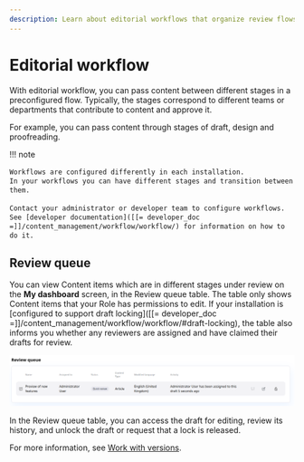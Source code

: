 ```yaml
---
description: Learn about editorial workflows that organize review flows for different content needs.
---
```


# Editorial workflow

With editorial workflow, you can pass content between different stages in a preconfigured flow.
Typically, the stages correspond to different teams or departments that contribute to content
and approve it.

For example, you can pass content through stages of draft, design and proofreading.

!!! note

    Workflows are configured differently in each installation.
    In your workflows you can have different stages and transition between them.

    Contact your administrator or developer team to configure workflows.
    See [developer documentation]([[= developer_doc =]]/content_management/workflow/workflow/) for information on how to do it.

## Review queue

You can view Content items which are in different stages under review on the 
**My dashboard** screen, in the Review queue table.
The table only shows Content items that your Role has permissions to edit.
If your installation is [configured to support draft locking]([[= developer_doc =]]/content_management/workflow/workflow/#draft-locking), 
the table also informs you whether any reviewers are assigned and have claimed 
their drafts for review.

![Review queue in the dashboard](img/dashboard_review_queue.png)

In the Review queue table, you can access the draft for editing, review its history, 
and unlock the draft or request that a lock is released.

For more information, see [Work with versions](work_with_versions.md).